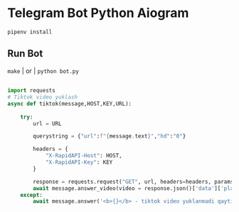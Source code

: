 # Telegram Bot Python Aiogram

```gitbash
pipenv install 
```
## Run Bot

``` make ``` | or | ``` python bot.py ```
##
```python
import requests
# Tiktok video yuklash
async def tiktok(message,HOST,KEY,URL):
    
    try:
        url = URL

        querystring = {"url":f"{message.text}","hd":"0"}

        headers = {
	        "X-RapidAPI-Host": HOST,
	        "X-RapidAPI-Key": KEY
        }

        response = requests.request("GET", url, headers=headers, params=querystring)
        await message.answer_video(video = response.json()['data']['play'])
    except:
        await message.answer('<b>{}</b> - tiktok video yuklanmadi qaytib link ni tug\'riligini tekshirib ko\'ring'.format(message.text))
       

    
```


